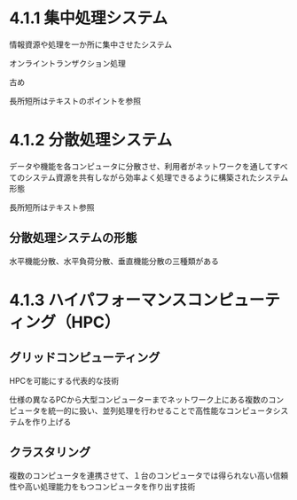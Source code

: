 # 4.1.1 集中処理システム
情報資源や処理を一か所に集中させたシステム

オンライントランザクション処理

古め

長所短所はテキストのポイントを参照

# 4.1.2 分散処理システム
データや機能を各コンピュータに分散させ、利用者がネットワークを通してすべてのシステム資源を共有しながら効率よく処理できるように構築されたシステム形態

長所短所はテキスト参照

## 分散処理システムの形態
水平機能分散、水平負荷分散、垂直機能分散の三種類がある

# 4.1.3 ハイパフォーマンスコンピューティング（HPC）
## グリッドコンピューティング
HPCを可能にする代表的な技術

仕様の異なるPCから大型コンピューターまでネットワーク上にある複数のコンピュータを統一的に扱い、並列処理を行わせることで高性能なコンピュータシステムを作り上げる

## クラスタリング
複数のコンピュータを連携させて、１台のコンピュータでは得られない高い信頼性や高い処理能力をもつコンピュータを作り出す技術
